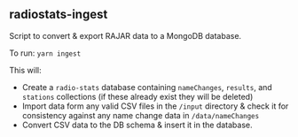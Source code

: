 ## radiostats-ingest

Script to convert & export RAJAR data to a MongoDB database.

To run:
`yarn ingest`

This will:
 - Create a `radio-stats` database containing `nameChanges`, `results`, and `stations` collections (if these already exist they will be deleted)
 - Import data form any valid CSV files in the `/input` directory & check it for consistency against any name change data in `/data/nameChanges`
 - Convert CSV data to the DB schema & insert it in the database.
